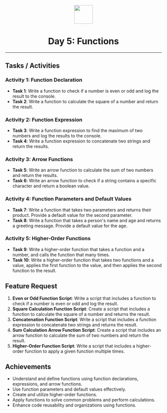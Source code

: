 
<div align="center">
  <img height="60" src="https://img.icons8.com/color/344/javascript.png">
  <h1>Day 5: Functions</h1>
</div>

---

## Tasks / Activities

### Activity 1: Function Declaration

- **Task 1**: Write a function to check if a number is even or odd and log the result to the console.
- **Task 2**: Write a function to calculate the square of a number and return the result.

### Activity 2: Function Expression

- **Task 3**: Write a function expression to find the maximum of two numbers and log the results to the console.
- **Task 4**: Write a function expression to concatenate two strings and return the results.

### Activity 3: Arrow Functions

- **Task 5**: Write an arrow function to calculate the sum of two numbers and return the results.
- **Task 6**: Write an arrow function to check if a string contains a specific character and return a boolean value.

### Activity 4: Function Parameters and Default Values

- **Task 7**: Write a function that takes two parameters and returns their product. Provide a default value for the second parameter.
- **Task 8**: Write a function that takes a person's name and age and returns a greeting message. Provide a default value for the age.

### Activity 5: Higher-Order Functions

- **Task 9**: Write a higher-order function that takes a function and a number, and calls the function that many times.
- **Task 10**: Write a higher-order function that takes two functions and a value, applies the first function to the value, and then applies the second function to the result.

## Feature Request

1. **Even or Odd Function Script**: Write a script that includes a function to check if a number is even or odd and log the result.
2. **Square Calculation Function Script**: Create a script that includes a function to calculate the square of a number and returns the result.
3. **Concatenation Function Script**: Write a script that includes a function expression to concatenate two strings and returns the result.
4. **Sum Calculation Arrow Function Script**: Create a script that includes an arrow function to calculate the sum of two numbers and return the result.
5. **Higher-Order Function Script**: Write a script that includes a higher-order function to apply a given function multiple times.

## Achievements

- Understand and define functions using function declarations, expressions, and arrow functions.
- Use function parameters and default values effectively.
- Create and utilize higher-order functions.
- Apply functions to solve common problems and perform calculations.
- Enhance code reusability and organizations using functions.
